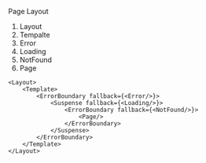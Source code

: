 Page Layout

1. Layout
2. Tempalte
3. Error
4. Loading
5. NotFound
6. Page

```
<Layout>
    <Template>
        <ErrorBoundary fallback={<Error/>}>
            <Suspense fallback={<Loading/>}>
                <ErrorBoundary fallback={<NotFound/>}>
                    <Page/>
                </ErrorBoundary>
            </Suspense>
        </ErrorBoundary>
    </Template>
</Layout>
```